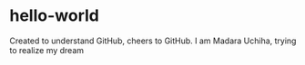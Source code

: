 # hello-world
Created to understand GitHub, cheers to GitHub.
I am Madara Uchiha, trying to realize my dream
